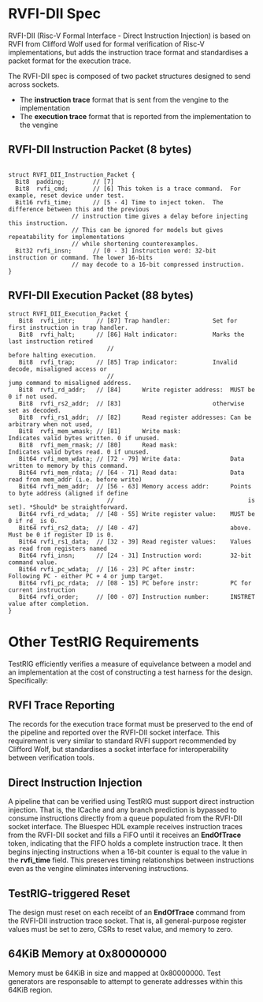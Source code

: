 # RVFI-DII Spec

RVFI-DII (Risc-V Formal Interface - Direct Instruction Injection) is based on RVFI from
Clifford Wolf used for formal verification of Risc-V implementations, but adds the instruction
trace format and standardises a packet format for the execution trace.

The RVFI-DII spec is composed of two packet structures designed to send across sockets.
 * The **instruction trace** format that is sent from the vengine to the implementation
 * The **execution trace** format that is reported from the implementation to the vengine

## RVFI-DII Instruction Packet (8 bytes)
 ~~~

struct RVFI_DII_Instruction_Packet {
   Bit8  padding;        // [7]
   Bit8  rvfi_cmd;       // [6] This token is a trace command.  For example, reset device under test.
   Bit16 rvfi_time;      // [5 - 4] Time to inject token.  The difference between this and the previous
                   // instruction time gives a delay before injecting this instruction.
                   // This can be ignored for models but gives repeatability for implementations
                   // while shortening counterexamples.
   Bit32 rvfi_insn;      // [0 - 3] Instruction word: 32-bit instruction or command. The lower 16-bits
                   // may decode to a 16-bit compressed instruction.
}
~~~

## RVFI-DII Execution Packet (88 bytes)
~~~
struct RVFI_DII_Execution_Packet {
   Bit8  rvfi_intr;      // [87] Trap handler:            Set for first instruction in trap handler.
   Bit8  rvfi_halt;      // [86] Halt indicator:          Marks the last instruction retired 
                            //                                      before halting execution.
   Bit8  rvfi_trap;      // [85] Trap indicator:          Invalid decode, misaligned access or
                            //                                      jump command to misaligned address.
   Bit8  rvfi_rd_addr;   // [84]      Write register address:  MUST be 0 if not used.
   Bit8  rvfi_rs2_addr;  // [83]                          otherwise set as decoded.
   Bit8  rvfi_rs1_addr;  // [82]      Read register addresses: Can be arbitrary when not used,
   Bit8  rvfi_mem_wmask; // [81]      Write mask:              Indicates valid bytes written. 0 if unused.
   Bit8  rvfi_mem_rmask; // [80]      Read mask:               Indicates valid bytes read. 0 if unused.
   Bit64 rvfi_mem_wdata; // [72 - 79] Write data:              Data written to memory by this command.
   Bit64 rvfi_mem_rdata; // [64 - 71] Read data:               Data read from mem_addr (i.e. before write)
   Bit64 rvfi_mem_addr;  // [56 - 63] Memory access addr:      Points to byte address (aligned if define
                            //                                      is set). *Should* be straightforward.
   Bit64 rvfi_rd_wdata;  // [48 - 55] Write register value:    MUST be 0 if rd_ is 0.
   Bit64 rvfi_rs2_data;  // [40 - 47]                          above. Must be 0 if register ID is 0.
   Bit64 rvfi_rs1_data;  // [32 - 39] Read register values:    Values as read from registers named
   Bit64 rvfi_insn;      // [24 - 31] Instruction word:        32-bit command value.
   Bit64 rvfi_pc_wdata;  // [16 - 23] PC after instr:          Following PC - either PC + 4 or jump target.
   Bit64 rvfi_pc_rdata;  // [08 - 15] PC before instr:         PC for current instruction
   Bit64 rvfi_order;     // [00 - 07] Instruction number:      INSTRET value after completion.
}
~~~

# Other TestRIG Requirements
TestRIG efficiently verifies a measure of equivelance between a model and an implementation at the cost of constructing
a test harness for the design.
Specifically:

## RVFI Trace Reporting
The records for the execution trace format must be preserved to the end of the pipeline and reported over the RVFI-DII
socket interface.
This requirement is very similar to standard RVFI support recommended by Clifford Wolf, but standardises a socket interface
for interoperability between verification tools.

## Direct Instruction Injection
A pipeline that can be verified using TestRIG must support direct instruction injection.
That is, the ICache and any branch prediction is bypassed to consume instructions directly from a queue populated
from the RVFI-DII socket interface.
The Bluespec HDL example receives instruction traces from the RVFI-DII socket and fills a FIFO until it receives
an **EndOfTrace** token, indicating that the FIFO holds a complete instruction trace.
It then begins injecting instructions when a 16-bit counter is equal to the value in the **rvfi_time** field.
This preserves timing relationships between instructions even as the vengine eliminates intervening instructions.

## TestRIG-triggered Reset
The design must reset on each receibt of an **EndOfTrace** command from the RVFI-DII instruction trace socket.
That is, all general-purpose register values must be set to zero, CSRs to reset value, and memory to zero.

## 64KiB Memory at 0x80000000
Memory must be 64KiB in size and mapped at 0x80000000.
Test generators are responsable to attempt to generate addresses within this 64KiB region.
